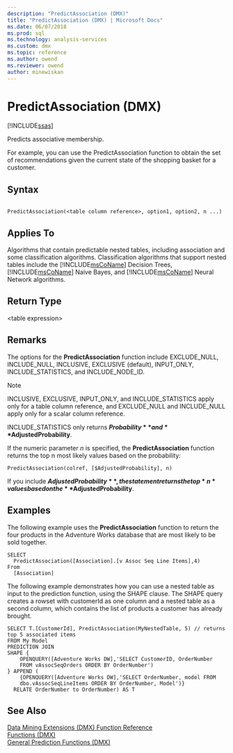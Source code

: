 ```yaml
---
description: "PredictAssociation (DMX)"
title: "PredictAssociation (DMX) | Microsoft Docs"
ms.date: 06/07/2018
ms.prod: sql
ms.technology: analysis-services
ms.custom: dmx
ms.topic: reference
ms.author: owend
ms.reviewer: owend
author: minewiskan
---
```

# PredictAssociation (DMX)
[!INCLUDE[ssas](../includes/applies-to-version/ssas.md)]

  Predicts associative membership.  
  
For example, you can use the PredictAssociation function to obtain the set of recommendations given the current state of the shopping basket for a customer. 
  
## Syntax  
  
```  
  
PredictAssociation(<table column reference>, option1, option2, n ...)  
```  
  
## Applies To  
 Algorithms that contain predictable nested tables, including association and some classification algorithms. Classification algorithms that support nested tables include the [!INCLUDE[msCoName](../includes/msconame-md.md)] Decision Trees, [!INCLUDE[msCoName](../includes/msconame-md.md)] Naive Bayes, and [!INCLUDE[msCoName](../includes/msconame-md.md)] Neural Network algorithms.  
  
## Return Type  
 \<table expression>  
  
## Remarks  
 The options for the **PredictAssociation** function include EXCLUDE_NULL, INCLUDE_NULL, INCLUSIVE, EXCLUSIVE (default), INPUT_ONLY, INCLUDE_STATISTICS, and INCLUDE_NODE_ID.  
  
> [!NOTE]  
>  INCLUSIVE, EXCLUSIVE, INPUT_ONLY, and INCLUDE_STATISTICS apply only for a table column reference, and EXCLUDE_NULL and INCLUDE_NULL apply only for a scalar column reference.  
  
 INCLUDE_STATISTICS only returns **$Probability** and **$AdjustedProbability**.  
  
 If the numeric parameter *n* is specified, the **PredictAssociation** function returns the top n most likely values based on the probability:  
  
```  
PredictAssociation(colref, [$AdjustedProbability], n)  
```  
  
 If you include **$AdjustedProbability**, the statement returns the top *n* values based on the **$AdjustedProbability**.  
  
## Examples  
 The following example uses the **PredictAssociation** function to return the four products in the Adventure Works database that are most likely to be sold together.  
  
```  
SELECT  
  PredictAssociation([Association].[v Assoc Seq Line Items],4)  
From  
  [Association]  
```  
The following example demonstrates how you can use a nested table as input to the prediction function, using the SHAPE clause. The SHAPE query creates a rowset with customerId as one column and a nested table as a second column, which contains the list of products a customer has already brought. 

~~~~
SELECT T.[CustomerId], PredictAssociation(MyNestedTable, 5) // returns top 5 associated items
FROM My Model
PREDICTION JOIN
SHAPE {
    OPENQUERY([Adventure Works DW],'SELECT CustomerID, OrderNumber
    FROM vAssocSeqOrders ORDER BY OrderNumber')
} APPEND (
    {OPENQUERY([Adventure Works DW],'SELECT OrderNumber, model FROM 
    dbo.vAssocSeqLineItems ORDER BY OrderNumber, Model')}
  RELATE OrderNumber to OrderNumber) AS T
~~~~  

  
## See Also  
 [Data Mining Extensions &#40;DMX&#41; Function Reference](../dmx/data-mining-extensions-dmx-function-reference.md)   
 [Functions &#40;DMX&#41;](../dmx/functions-dmx.md)   
 [General Prediction Functions &#40;DMX&#41;](../dmx/general-prediction-functions-dmx.md)  
  
  
